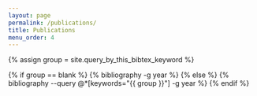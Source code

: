 ```yaml
---
layout: page
permalink: /publications/
title: Publications
menu_order: 4
---
```


<div class='publications'>
{% assign group = site.query_by_this_bibtex_keyword %}

{% if group == blank %}
    {% bibliography -g year %}
{% else %}
    {% bibliography --query @*[keywords="{{ group }}"] -g year %}
{% endif %}
</div>
